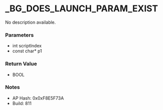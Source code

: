 # _BG_DOES_LAUNCH_PARAM_EXIST

No description available.

### Parameters
* int scriptIndex
* const char* p1

### Return Value
* BOOL

### Notes
* AP Hash: 0x0xF8E5F73A
* Build: 811

